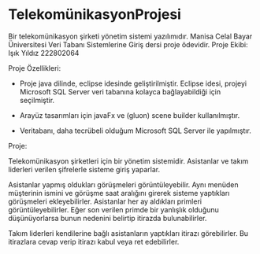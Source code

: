 # TelekomünikasyonProjesi

Bir telekomünikasyon şirketi yönetim sistemi yazılımıdır.
Manisa Celal Bayar Üniversitesi
Veri Tabanı Sistemlerine Giriş dersi proje ödevidir.
Proje Ekibi: Işık Yıldız 222802064

Proje Özellikleri:

- Proje java dilinde, eclipse idesinde geliştirilmiştir. Eclipse idesi, projeyi Microsoft SQL Server veri tabanına kolayca bağlayabildiği için seçilmiştir.

- Arayüz tasarımları için javaFx ve (gluon) scene builder kullanılmıştır.

- Veritabanı, daha tecrübeli olduğum Microsoft SQL Server ile yapılmıştır.  

Proje:

Telekomünikasyon şirketleri için bir yönetim sistemidir. Asistanlar ve takım liderleri verilen şifrelerle sisteme giriş yaparlar. 

  Asistanlar yapmış oldukları görüşmeleri görüntüleyebilir. Aynı menüden müşterinin ismini ve görüşme saat aralığını girerek sisteme yaptıkları görüşmeleri ekleyebilirler. Asistanlar her ay aldıkları primleri görüntüleyebilirler. Eğer son verilen primde bir yanlışlık olduğunu düşünüyorlarsa bunun nedenini belirtip itirazda bulunabilirler. 

  Takım liderleri kendilerine bağlı asistanların yaptıkları itirazı görebilirler. Bu itirazlara cevap verip itirazı kabul veya ret edebilirler. 
 


